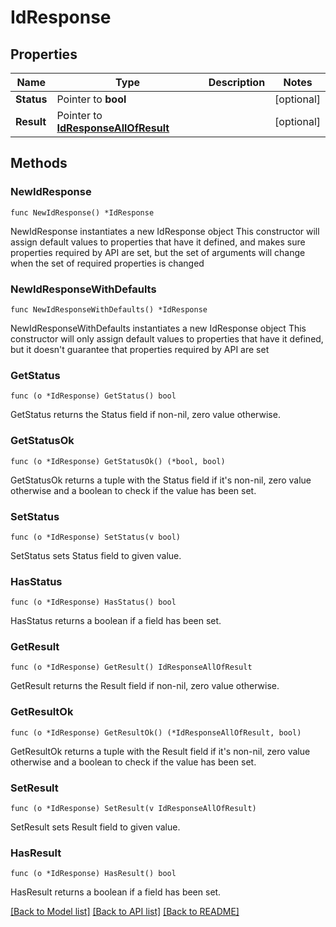# IdResponse

## Properties

Name | Type | Description | Notes
------------ | ------------- | ------------- | -------------
**Status** | Pointer to **bool** |  | [optional] 
**Result** | Pointer to [**IdResponseAllOfResult**](IdResponseAllOfResult.md) |  | [optional] 

## Methods

### NewIdResponse

`func NewIdResponse() *IdResponse`

NewIdResponse instantiates a new IdResponse object
This constructor will assign default values to properties that have it defined,
and makes sure properties required by API are set, but the set of arguments
will change when the set of required properties is changed

### NewIdResponseWithDefaults

`func NewIdResponseWithDefaults() *IdResponse`

NewIdResponseWithDefaults instantiates a new IdResponse object
This constructor will only assign default values to properties that have it defined,
but it doesn't guarantee that properties required by API are set

### GetStatus

`func (o *IdResponse) GetStatus() bool`

GetStatus returns the Status field if non-nil, zero value otherwise.

### GetStatusOk

`func (o *IdResponse) GetStatusOk() (*bool, bool)`

GetStatusOk returns a tuple with the Status field if it's non-nil, zero value otherwise
and a boolean to check if the value has been set.

### SetStatus

`func (o *IdResponse) SetStatus(v bool)`

SetStatus sets Status field to given value.

### HasStatus

`func (o *IdResponse) HasStatus() bool`

HasStatus returns a boolean if a field has been set.

### GetResult

`func (o *IdResponse) GetResult() IdResponseAllOfResult`

GetResult returns the Result field if non-nil, zero value otherwise.

### GetResultOk

`func (o *IdResponse) GetResultOk() (*IdResponseAllOfResult, bool)`

GetResultOk returns a tuple with the Result field if it's non-nil, zero value otherwise
and a boolean to check if the value has been set.

### SetResult

`func (o *IdResponse) SetResult(v IdResponseAllOfResult)`

SetResult sets Result field to given value.

### HasResult

`func (o *IdResponse) HasResult() bool`

HasResult returns a boolean if a field has been set.


[[Back to Model list]](../README.md#documentation-for-models) [[Back to API list]](../README.md#documentation-for-api-endpoints) [[Back to README]](../README.md)


